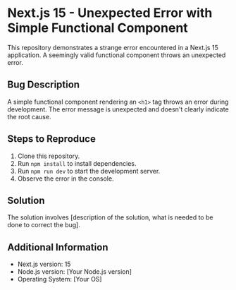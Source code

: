 # Next.js 15 - Unexpected Error with Simple Functional Component

This repository demonstrates a strange error encountered in a Next.js 15 application. A seemingly valid functional component throws an unexpected error.

## Bug Description

A simple functional component rendering an `<h1>` tag throws an error during development. The error message is unexpected and doesn't clearly indicate the root cause.

## Steps to Reproduce

1. Clone this repository.
2. Run `npm install` to install dependencies.
3. Run `npm run dev` to start the development server.
4. Observe the error in the console.

## Solution

The solution involves [description of the solution, what is needed to be done to correct the bug].

## Additional Information

* Next.js version: 15
* Node.js version: [Your Node.js version]
* Operating System: [Your OS]